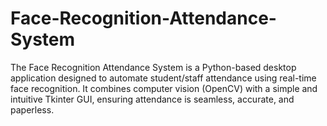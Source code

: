 # Face-Recognition-Attendance-System
The Face Recognition Attendance System is a Python-based desktop application designed to automate student/staff attendance using real-time face recognition. It combines computer vision (OpenCV) with a simple and intuitive Tkinter GUI, ensuring attendance is seamless, accurate, and paperless.
